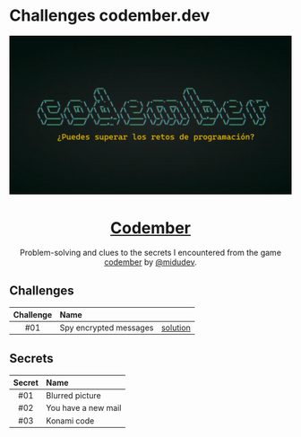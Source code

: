 # Challenges codember.dev

<div style="text-align: center">

![Codember](./media/codember.png)

# [Codember](https://codember.dev)

Problem-solving and clues to the secrets I encountered from the game [codember](https://codember.dev) by [@midudev](https://github.com/midudev/).

</div>

## Challenges

|  Challenge  | Name                    |              |
|:-----------:|:------------------------|:------------:|
|     #01     | Spy encrypted messages  | [solution]() |

## Secrets

| Secret | Name                |
|:------:|:--------------------|
|  #01   | Blurred picture     |
|  #02   | You have a new mail |
|  #03   | Konami code         |